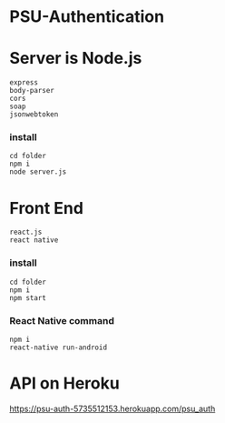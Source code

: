 # PSU-Authentication
# Server is Node.js
``` 
express
body-parser
cors
soap
jsonwebtoken
```
### install
``` 
cd folder
npm i
node server.js
```
# Front End

``` 
react.js
react native
```
### install
``` 
cd folder
npm i
npm start
```
### React Native command
``` 
npm i
react-native run-android
```

# API on Heroku
https://psu-auth-5735512153.herokuapp.com/psu_auth
